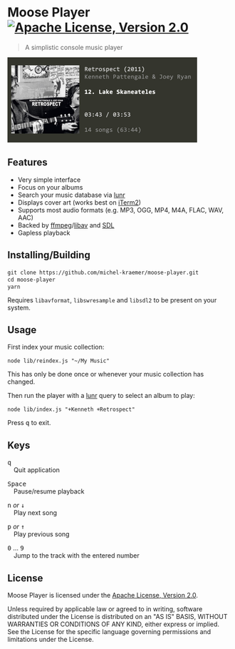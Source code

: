 # Moose Player [![Apache License, Version 2.0](https://img.shields.io/badge/license-Apache--2.0-blue.svg)](http://www.apache.org/licenses/LICENSE-2.0)

> A simplistic console music player

<img src="./screenshot.jpg" width="426">

## Features

* Very simple interface
* Focus on your albums
* Search your music database via [lunr](https://lunrjs.com)
* Displays cover art (works best on [iTerm2](https://www.iterm2.com))
* Supports most audio formats (e.g. MP3, OGG, MP4, M4A, FLAC, WAV, AAC)
* Backed by [ffmpeg](http://ffmpeg.org)/[libav](https://libav.org) and [SDL](https://www.libsdl.org)
* Gapless playback

## Installing/Building

    git clone https://github.com/michel-kraemer/moose-player.git
    cd moose-player
    yarn

Requires `libavformat`, `libswresample` and `libsdl2` to be present on your system.

## Usage

First index your music collection:

    node lib/reindex.js "~/My Music"

This has only be done once or whenever your music collection has changed.

Then run the player with a [lunr](https://lunrjs.com) query to select an album to play:

    node lib/index.js "+Kenneth +Retrospect"

Press <kbd>q</kbd> to exit.

## Keys

<kbd>q</kbd>  
&emsp;Quit application

<kbd>Space</kbd>  
&emsp;Pause/resume playback

<kbd>n</kbd> *or* <kbd>&darr;</kbd>  
&emsp;Play next song

<kbd>p</kbd> *or* <kbd>&uarr;</kbd>  
&emsp;Play previous song

<kbd>0</kbd> &hellip; <kbd>9</kbd>  
&emsp;Jump to the track with the entered number

License
-------

Moose Player is licensed under the
[Apache License, Version 2.0](http://www.apache.org/licenses/LICENSE-2.0).

Unless required by applicable law or agreed to in writing, software
distributed under the License is distributed on an "AS IS" BASIS,
WITHOUT WARRANTIES OR CONDITIONS OF ANY KIND, either express or implied.
See the License for the specific language governing permissions and
limitations under the License.
